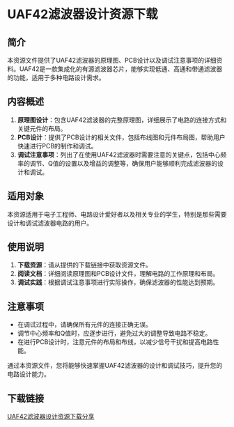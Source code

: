 # UAF42滤波器设计资源下载

## 简介
本资源文件提供了UAF42滤波器的原理图、PCB设计以及调试注意事项的详细资料。UAF42是一款集成化的有源滤波器芯片，能够实现低通、高通和带通滤波器的功能，适用于多种电路设计需求。

## 内容概述
1. **原理图设计**：包含UAF42滤波器的完整原理图，详细展示了电路的连接方式和关键元件的布局。
2. **PCB设计**：提供了PCB设计的相关文件，包括布线图和元件布局图，帮助用户快速进行PCB的制作和调试。
3. **调试注意事项**：列出了在使用UAF42滤波器时需要注意的关键点，包括中心频率的调节、Q值的设置以及增益的调整等，确保用户能够顺利完成滤波器的设计和调试。

## 适用对象
本资源适用于电子工程师、电路设计爱好者以及相关专业的学生，特别是那些需要设计和调试滤波器电路的用户。

## 使用说明
1. **下载资源**：请从提供的下载链接中获取资源文件。
2. **阅读文档**：详细阅读原理图和PCB设计文件，理解电路的工作原理和布局。
3. **调试实践**：根据调试注意事项进行实际操作，确保滤波器的性能达到预期。

## 注意事项
- 在调试过程中，请确保所有元件的连接正确无误。
- 调节中心频率和Q值时，应逐步进行，避免过大的调整导致电路不稳定。
- 在进行PCB设计时，注意元件的布局和布线，以减少信号干扰和提高电路性能。

通过本资源文件，您将能够快速掌握UAF42滤波器的设计和调试技巧，提升您的电路设计能力。

## 下载链接

[UAF42滤波器设计资源下载分享](https://pan.quark.cn/s/eb32c1305454)